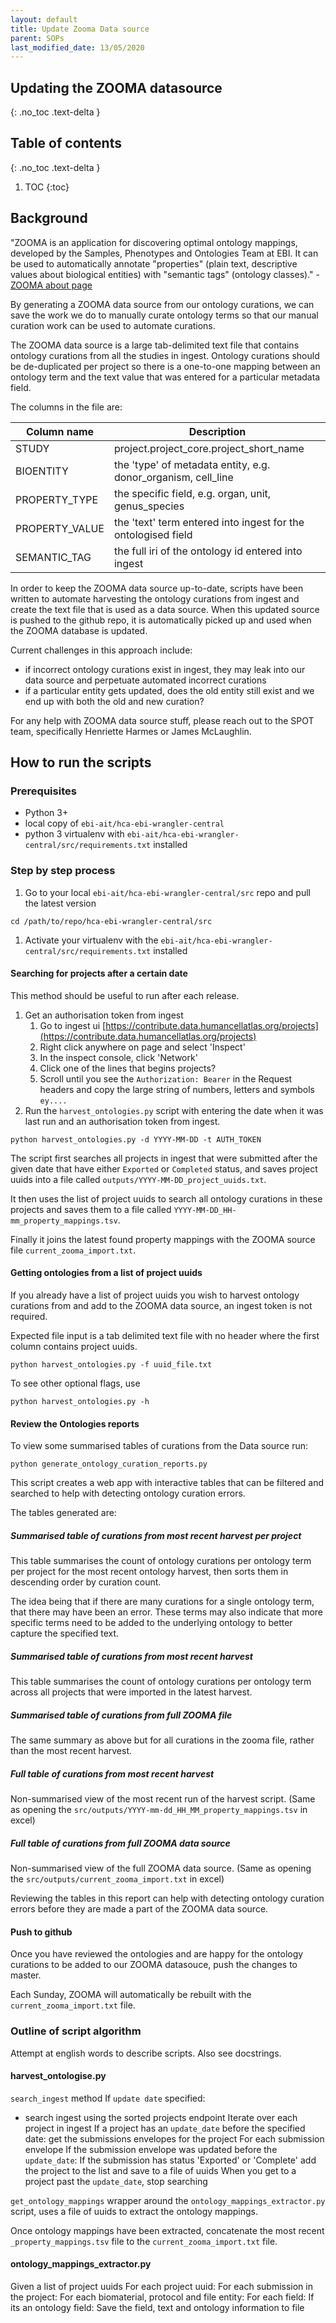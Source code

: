 ```yaml
---
layout: default
title: Update Zooma Data source
parent: SOPs
last_modified_date: 13/05/2020
---
```


## Updating the ZOOMA datasource
{: .no_toc .text-delta }

## Table of contents
{: .no_toc .text-delta }

1. TOC
{:toc}

## Background

"ZOOMA is an application for discovering optimal ontology mappings, developed by the Samples, Phenotypes and Ontologies Team at EBI. It can be used to automatically annotate "properties" (plain text, descriptive values about biological entities) with "semantic tags" (ontology classes)." - [ZOOMA about page](https://www.ebi.ac.uk/spot/zooma/about)

By generating a ZOOMA data source from our ontology curations, we can save the work we do to manually curate ontology terms so that our manual curation work can be used to automate curations.

The ZOOMA data source is a large tab-delimited text file that contains ontology curations from all the studies in ingest. Ontology curations should be de-duplicated per project so there is a one-to-one mapping between an ontology term and the text value that was entered for a particular metadata field.

The columns in the file are:

| Column name    | Description                                                   |
|----------------|---------------------------------------------------------------|
| STUDY          | project.project_core.project_short_name                       |
| BIOENTITY      | the 'type' of metadata entity, e.g. donor_organism, cell_line |
| PROPERTY_TYPE  | the specific field, e.g. organ, unit, genus_species           |
| PROPERTY_VALUE | the 'text' term entered into ingest for the ontologised field |
| SEMANTIC_TAG   | the full iri of the ontology id entered into ingest           |

In order to keep the ZOOMA data source up-to-date, scripts have been written to automate harvesting the ontology curations from ingest and create the text file that is used as a data source. When this updated source is pushed to the github repo, it is automatically picked up and used when the ZOOMA database is updated.

Current challenges in this approach include:
- if incorrect ontology curations exist in ingest, they may leak into our data source and perpetuate automated incorrect curations
- if a particular entity gets updated, does the old entity still exist and we end up with both the old and new curation?

For any help with ZOOMA data source stuff, please reach out to the SPOT team, specifically Henriette Harmes or James McLaughlin.

## How to run the scripts

### Prerequisites

* Python 3+
* local copy of `ebi-ait/hca-ebi-wrangler-central`
* python 3 virtualenv with `ebi-ait/hca-ebi-wrangler-central/src/requirements.txt` installed

### Step by step process

1. Go to your local `ebi-ait/hca-ebi-wrangler-central/src` repo and pull the latest version

```
cd /path/to/repo/hca-ebi-wrangler-central/src
```

1. Activate your virtualenv with the `ebi-ait/hca-ebi-wrangler-central/src/requirements.txt` installed

#### Searching for projects after a certain date

This method should be useful to run after each release.

1. Get an authorisation token from ingest
    1. Go to ingest ui [https://contribute.data.humancellatlas.org/projects](https://contribute.data.humancellatlas.org/projects)
    1. Right click anywhere on page and select 'Inspect'
    1. In the inspect console, click 'Network'
    1. Click one of the lines that begins projects? 
    1. Scroll until you see the `Authorization: Bearer` in the Request headers and copy the large string of numbers, letters and symbols `ey....`
1. Run the `harvest_ontologies.py` script with entering the date when it was last run and an authorisation token from ingest.

```
python harvest_ontologies.py -d YYYY-MM-DD -t AUTH_TOKEN
```

The script first searches all projects in ingest that were submitted after the given date that have either `Exported` or `Completed` status, and saves project uuids into a file called `outputs/YYYY-MM-DD_project_uuids.txt`. 

It then uses the list of project uuids to search all ontology curations in these projects and saves them to a file called `YYYY-MM-DD_HH-mm_property_mappings.tsv`. 

Finally it joins the latest found property mappings with the ZOOMA source file `current_zooma_import.txt`.

#### Getting ontologies from a list of project uuids

If you already have a list of project uuids you wish to harvest ontology curations from and add to the ZOOMA data source, an ingest token is not required. 

Expected file input is a tab delimited text file with no header where the first column contains project uuids. 

```
python harvest_ontologies.py -f uuid_file.txt
```

To see other optional flags, use
```
python harvest_ontologies.py -h
```

#### Review the Ontologies reports

To view some summarised tables of curations from the Data source run:

```
python generate_ontology_curation_reports.py
```

This script creates a web app with interactive tables that can be filtered and searched to help with detecting ontology curation errors.

The tables generated are:
##### Summarised table of curations from most recent harvest per project

This table summarises the count of ontology curations per ontology term per project for the most recent ontology harvest, then sorts them in descending order by curation count. 

The idea being that if there are many curations for a single ontology term, that there may have been an error. These terms may also indicate that more specific terms need to be added to the underlying ontology to better capture the specified text.

##### Summarised table of curations from most recent harvest

This table summarises the count of ontology curations per ontology term across all projects that were imported in the latest harvest.

##### Summarised table of curations from full ZOOMA file

The same summary as above but for all curations in the zooma file, rather than the most recent harvest.

##### Full table of curations from most recent harvest

Non-summarised view of the most recent run of the harvest script. (Same as opening the `src/outputs/YYYY-mm-dd_HH_MM_property_mappings.tsv` in excel)

##### Full table of curations from full ZOOMA data source

Non-summarised view of the full ZOOMA data source. (Same as opening the `src/outputs/current_zooma_import.txt` in excel)

Reviewing the tables in this report can help with detecting ontology curation errors before they are made a part of the ZOOMA data source.

#### Push to github

Once you have reviewed the ontologies and are happy for the ontology curations to be added to our ZOOMA datasouce, push the changes to master.

Each Sunday, ZOOMA will automatically be rebuilt with the `current_zooma_import.txt` file. 

### Outline of script algorithm

Attempt at english words to describe scripts. Also see docstrings.

#### harvest_ontologise.py

`search_ingest` method
If `update date` specified:
- search ingest using the sorted projects endpoint
Iterate over each project in ingest
If a project has an `update_date` before the specified date:
  get the submissions envelopes for the project
  For each submission envelope
    If the submission envelope was updated before the `update_date`:
      If the submission has status 'Exported' or 'Complete'
        add the project to the list and save to a file of uuids
When you get to a project past the `update_date`, stop searching

`get_ontology_mappings`
wrapper around the `ontology_mappings_extractor.py` script, uses a file of uuids to extract the ontology mappings.

Once ontology mappings have been extracted, concatenate the most recent `_property_mappings.tsv` file to the `current_zooma_import.txt` file.

#### ontology_mappings_extractor.py

Given a list of project uuids
For each project uuid:
    For each submission in the project:
        For each biomaterial, protocol and file entity:
            For each field:
                If its an ontology field:
                    Save the field, text and ontology information to file
